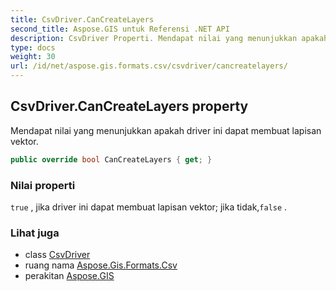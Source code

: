 ```yaml
---
title: CsvDriver.CanCreateLayers
second_title: Aspose.GIS untuk Referensi .NET API
description: CsvDriver Properti. Mendapat nilai yang menunjukkan apakah driver ini dapat membuat lapisan vektor.
type: docs
weight: 30
url: /id/net/aspose.gis.formats.csv/csvdriver/cancreatelayers/
---
```

## CsvDriver.CanCreateLayers property

Mendapat nilai yang menunjukkan apakah driver ini dapat membuat lapisan vektor.

```csharp
public override bool CanCreateLayers { get; }
```

### Nilai properti

`true` , jika driver ini dapat membuat lapisan vektor; jika tidak,`false` .

### Lihat juga

* class [CsvDriver](../)
* ruang nama [Aspose.Gis.Formats.Csv](../../csvdriver/)
* perakitan [Aspose.GIS](../../../)



